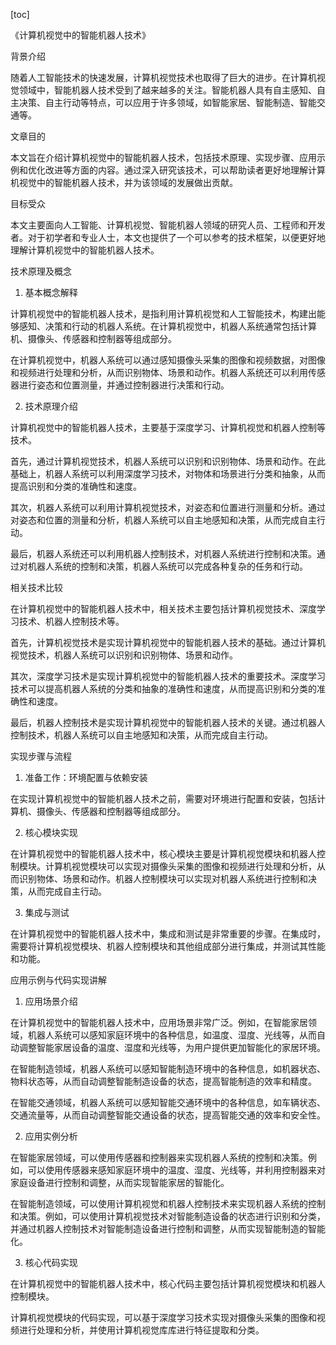 
[toc]                    
                
                
《计算机视觉中的智能机器人技术》

背景介绍

随着人工智能技术的快速发展，计算机视觉技术也取得了巨大的进步。在计算机视觉领域中，智能机器人技术受到了越来越多的关注。智能机器人具有自主感知、自主决策、自主行动等特点，可以应用于许多领域，如智能家居、智能制造、智能交通等。

文章目的

本文旨在介绍计算机视觉中的智能机器人技术，包括技术原理、实现步骤、应用示例和优化改进等方面的内容。通过深入研究该技术，可以帮助读者更好地理解计算机视觉中的智能机器人技术，并为该领域的发展做出贡献。

目标受众

本文主要面向人工智能、计算机视觉、智能机器人领域的研究人员、工程师和开发者。对于初学者和专业人士，本文也提供了一个可以参考的技术框架，以便更好地理解计算机视觉中的智能机器人技术。

技术原理及概念

1. 基本概念解释

计算机视觉中的智能机器人技术，是指利用计算机视觉和人工智能技术，构建出能够感知、决策和行动的机器人系统。在计算机视觉中，机器人系统通常包括计算机、摄像头、传感器和控制器等组成部分。

在计算机视觉中，机器人系统可以通过感知摄像头采集的图像和视频数据，对图像和视频进行处理和分析，从而识别物体、场景和动作。机器人系统还可以利用传感器进行姿态和位置测量，并通过控制器进行决策和行动。

2. 技术原理介绍

计算机视觉中的智能机器人技术，主要基于深度学习、计算机视觉和机器人控制等技术。

首先，通过计算机视觉技术，机器人系统可以识别和识别物体、场景和动作。在此基础上，机器人系统可以利用深度学习技术，对物体和场景进行分类和抽象，从而提高识别和分类的准确性和速度。

其次，机器人系统可以利用计算机视觉技术，对姿态和位置进行测量和分析。通过对姿态和位置的测量和分析，机器人系统可以自主地感知和决策，从而完成自主行动。

最后，机器人系统还可以利用机器人控制技术，对机器人系统进行控制和决策。通过对机器人系统的控制和决策，机器人系统可以完成各种复杂的任务和行动。

相关技术比较

在计算机视觉中的智能机器人技术中，相关技术主要包括计算机视觉技术、深度学习技术、机器人控制技术等。

首先，计算机视觉技术是实现计算机视觉中的智能机器人技术的基础。通过计算机视觉技术，机器人系统可以识别和识别物体、场景和动作。

其次，深度学习技术是实现计算机视觉中的智能机器人技术的重要技术。深度学习技术可以提高机器人系统的分类和抽象的准确性和速度，从而提高识别和分类的准确性和速度。

最后，机器人控制技术是实现计算机视觉中的智能机器人技术的关键。通过机器人控制技术，机器人系统可以自主地感知和决策，从而完成自主行动。

实现步骤与流程

1. 准备工作：环境配置与依赖安装

在实现计算机视觉中的智能机器人技术之前，需要对环境进行配置和安装，包括计算机、摄像头、传感器和控制器等组成部分。

2. 核心模块实现

在计算机视觉中的智能机器人技术中，核心模块主要是计算机视觉模块和机器人控制模块。计算机视觉模块可以实现对摄像头采集的图像和视频进行处理和分析，从而识别物体、场景和动作。机器人控制模块可以实现对机器人系统进行控制和决策，从而完成自主行动。

3. 集成与测试

在计算机视觉中的智能机器人技术中，集成和测试是非常重要的步骤。在集成时，需要将计算机视觉模块、机器人控制模块和其他组成部分进行集成，并测试其性能和功能。

应用示例与代码实现讲解

1. 应用场景介绍

在计算机视觉中的智能机器人技术中，应用场景非常广泛。例如，在智能家居领域，机器人系统可以感知家庭环境中的各种信息，如温度、湿度、光线等，从而自动调整智能家居设备的温度、湿度和光线等，为用户提供更加智能化的家居环境。

在智能制造领域，机器人系统可以感知智能制造环境中的各种信息，如机器状态、物料状态等，从而自动调整智能制造设备的状态，提高智能制造的效率和精度。

在智能交通领域，机器人系统可以感知智能交通环境中的各种信息，如车辆状态、交通流量等，从而自动调整智能交通设备的状态，提高智能交通的效率和安全性。

2. 应用实例分析

在智能家居领域，可以使用传感器和控制器来实现机器人系统的控制和决策。例如，可以使用传感器来感知家庭环境中的温度、湿度、光线等，并利用控制器来对家庭设备进行控制和调整，从而实现智能家居的智能化。

在智能制造领域，可以使用计算机视觉和机器人控制技术来实现机器人系统的控制和决策。例如，可以使用计算机视觉技术对智能制造设备的状态进行识别和分类，并通过机器人控制技术对智能制造设备进行控制和调整，从而实现智能制造的智能化。

3. 核心代码实现

在计算机视觉中的智能机器人技术中，核心代码主要包括计算机视觉模块和机器人控制模块。

计算机视觉模块的代码实现，可以基于深度学习技术实现对摄像头采集的图像和视频进行处理和分析，并使用计算机视觉库库进行特征提取和分类。

